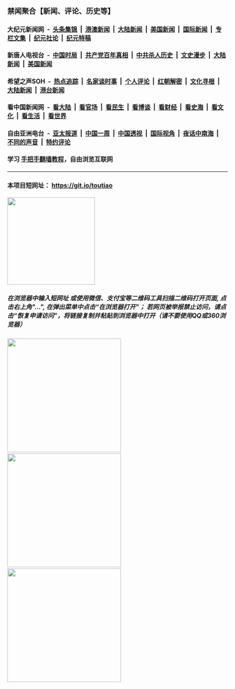 ### 禁闻聚合【新闻、评论、历史等】

#### 大纪元新闻网 &nbsp;-&nbsp; [头条集锦](indexes/E头条集锦.md?t=02061344) &nbsp;|&nbsp; [港澳新闻](indexes/E港澳新闻.md?t=02061344)  &nbsp;|&nbsp; [大陆新闻](indexes/E大陆新闻.md?t=02061344) &nbsp;|&nbsp; [美国新闻](indexes/E美国新闻.md?t=02061344) &nbsp;|&nbsp; [国际新闻](indexes/E国际新闻.md?t=02061344) &nbsp;|&nbsp; [专栏文集](indexes/E专栏文集.md?t=02061344) &nbsp;|&nbsp; [纪元社论](indexes/E纪元社论.md?t=02061344) &nbsp;|&nbsp; [纪元特稿](indexes/E纪元特稿.md?t=02061344) 

#### 新唐人电视台 &nbsp;-&nbsp; [中国时局](indexes/N中国时局.md?t=02061344) &nbsp;|&nbsp; [共产党百年真相](indexes/N共产党百年真相.md?t=02061344) &nbsp;|&nbsp; [中共杀人历史](indexes/N中共杀人历史.md?t=02061344) &nbsp;|&nbsp; [文史漫步](indexes/N文史漫步.md?t=02061344) &nbsp;|&nbsp; [大陆新闻](indexes/N大陆新闻.md?t=02061344) &nbsp;|&nbsp; [美国新闻](indexes/N美国新闻.md?t=02061344)

#### 希望之声SOH &nbsp;-&nbsp; [热点追踪](indexes/H热点追踪.md?t=02061344) &nbsp;|&nbsp; [名家谈时事](indexes/H名家谈时事.md?t=02061344) &nbsp;|&nbsp; [个人评论](indexes/H个人评论.md?t=02061344)  &nbsp;|&nbsp; [红朝解密](indexes/H红朝解密.md?t=02061344) &nbsp;|&nbsp; [文化寻根](indexes/H文化寻根.md?t=02061344) &nbsp;|&nbsp; [大陆新闻](indexes/H大陆新闻.md?t=02061344) &nbsp;|&nbsp; [港台新闻](indexes/H港台新闻.md?t=02061344)

#### 看中国新闻网 &nbsp;-&nbsp; [看大陆](indexes/S看大陆.md?t=02061344) &nbsp;|&nbsp; [看官场](indexes/S看官场.md?t=02061344) &nbsp;|&nbsp; [看民生](indexes/S看民生.md?t=02061344)  &nbsp;|&nbsp; [看博谈](indexes/S看博谈.md?t=02061344) &nbsp;|&nbsp; [看财经](indexes/S看财经.md?t=02061344) &nbsp;|&nbsp; [看史海](indexes/S看史海.md?t=02061344) &nbsp;|&nbsp; [看文化](indexes/S看文化.md?t=02061344) &nbsp;|&nbsp; [看生活](indexes/S看生活.md?t=02061344) &nbsp;|&nbsp; [看世界](indexes/S看世界.md?t=02061344)

#### 自由亚洲电台 &nbsp;-&nbsp; [亚太报道](indexes/R亚太报道.md?t=02061344) &nbsp;|&nbsp; [中国一周](indexes/R中国一周.md?t=02061344) &nbsp;|&nbsp; [中国透视](indexes/R中国透视.md?t=02061344)  &nbsp;|&nbsp; [国际视角](indexes/R国际视角.md?t=02061344) &nbsp;|&nbsp; [夜话中南海](indexes/R夜话中南海.md?t=02061344) &nbsp;|&nbsp; [不同的声音](indexes/R不同的声音.md?t=02061344) &nbsp;|&nbsp; [特约评论](indexes/R特约评论.md?t=02061344)

#### 学习 [手把手翻墙教程](https://github.com/gfw-breaker/guides/wiki)，自由浏览互联网

----

#### 本项目短网址： https://git.io/toutiao
<img src="https://raw.githubusercontent.com/gfw-breaker/banned-news/master/scripts/img/qr.png" width="200px"/>  

##### 在浏览器中输入短网址 或使用微信、支付宝等二维码工具扫描二维码打开页面, 点击右上角"...", 在弹出菜单中点击“在浏览器打开”； 若网页被举报禁止访问，请点击“恢复申请访问”，将链接复制并粘贴到浏览器中打开（请不要使用QQ或360浏览器）

<img src="https://raw.githubusercontent.com/gfw-breaker/banned-news/master/scripts/img/1.png" width="260px"/> &nbsp; <img src="https://raw.githubusercontent.com/gfw-breaker/banned-news/master/scripts/img/2.png" width="260px"/> &nbsp; <img src="https://raw.githubusercontent.com/gfw-breaker/banned-news/master/scripts/img/3.png" width="260px"/>
